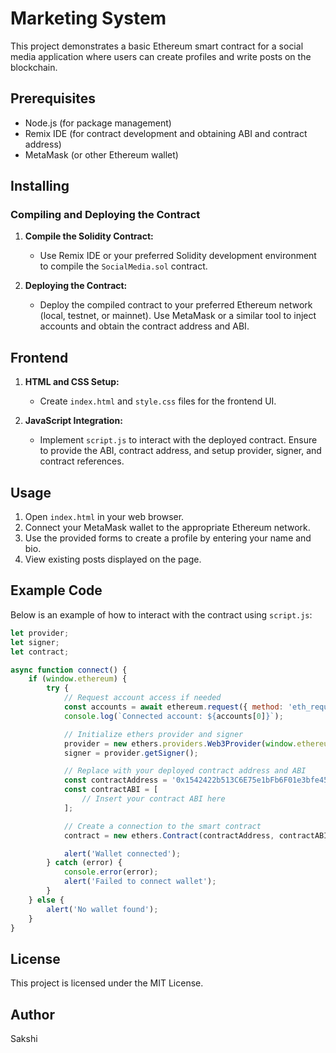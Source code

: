 # Marketing System

This project demonstrates a basic Ethereum smart contract for a social media application where users can create profiles and write posts on the blockchain.

## Prerequisites

- Node.js (for package management)
- Remix IDE (for contract development and obtaining ABI and contract address)
- MetaMask (or other Ethereum wallet)

## Installing

### Compiling and Deploying the Contract

1. **Compile the Solidity Contract:**
   - Use Remix IDE or your preferred Solidity development environment to compile the `SocialMedia.sol` contract.

2. **Deploying the Contract:**
   - Deploy the compiled contract to your preferred Ethereum network (local, testnet, or mainnet). Use MetaMask or a similar tool to inject accounts and obtain the contract address and ABI.

## Frontend

1. **HTML and CSS Setup:**
   - Create `index.html` and `style.css` files for the frontend UI.

2. **JavaScript Integration:**
   - Implement `script.js` to interact with the deployed contract. Ensure to provide the ABI, contract address, and setup provider, signer, and contract references.

## Usage

1. Open `index.html` in your web browser.
2. Connect your MetaMask wallet to the appropriate Ethereum network.
3. Use the provided forms to create a profile by entering your name and bio.
4. View existing posts displayed on the page.

## Example Code

Below is an example of how to interact with the contract using `script.js`:

```javascript
let provider;
let signer;
let contract;

async function connect() {
    if (window.ethereum) {
        try {
            // Request account access if needed
            const accounts = await ethereum.request({ method: 'eth_requestAccounts' });
            console.log(`Connected account: ${accounts[0]}`);

            // Initialize ethers provider and signer
            provider = new ethers.providers.Web3Provider(window.ethereum);
            signer = provider.getSigner();

            // Replace with your deployed contract address and ABI
            const contractAddress = '0x1542422b513C6E75e1bFb6F01e3bfe45b5B65019'; // Replace with your deployed contract address
            const contractABI = [
                // Insert your contract ABI here
            ];

            // Create a connection to the smart contract
            contract = new ethers.Contract(contractAddress, contractABI, signer);

            alert('Wallet connected');
        } catch (error) {
            console.error(error);
            alert('Failed to connect wallet');
        }
    } else {
        alert('No wallet found');
    }
}
```
## License
This project is licensed under the MIT License.

## Author
Sakshi
